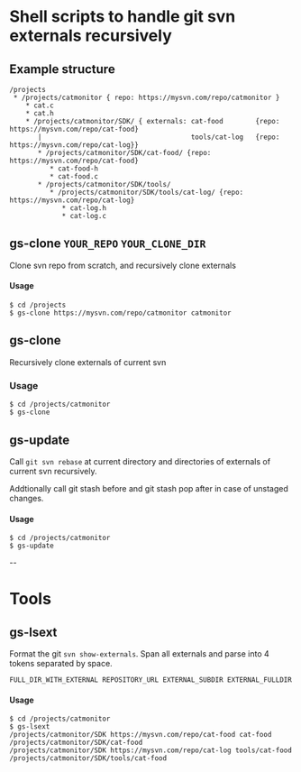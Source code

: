 # Shell scripts to handle git svn externals recursively


## Example structure

```
/projects
 * /projects/catmonitor { repo: https://mysvn.com/repo/catmonitor }
    * cat.c
    * cat.h
    * /projects/catmonitor/SDK/ { externals: cat-food        {repo: https://mysvn.com/repo/cat-food}
       |                                     tools/cat-log   {repo: https://mysvn.com/repo/cat-log}}
       * /projects/catmonitor/SDK/cat-food/ {repo: https://mysvn.com/repo/cat-food}
          * cat-food-h
          * cat-food.c
       * /projects/catmonitor/SDK/tools/
          * /projects/catmonitor/SDK/tools/cat-log/ {repo: https://mysvn.com/repo/cat-log}
             * cat-log.h
             * cat-log.c
```

## gs-clone `YOUR_REPO` `YOUR_CLONE_DIR`

Clone svn repo from scratch, and recursively clone externals

#### Usage
```
$ cd /projects
$ gs-clone https://mysvn.com/repo/catmonitor catmonitor
```


## gs-clone

Recursively clone externals of current svn


### Usage
```
$ cd /projects/catmonitor
$ gs-clone
```

## gs-update

Call `git svn rebase` at current directory and  directories of externals of current svn recursively.

Addtionally call git stash before and git stash pop after in case of unstaged changes.


#### Usage
```
$ cd /projects/catmonitor
$ gs-update
```

--

# Tools

## gs-lsext

Format the git `svn show-externals`. Span all externals and parse into 4 tokens separated by space.

    FULL_DIR_WITH_EXTERNAL REPOSITORY_URL EXTERNAL_SUBDIR EXTERNAL_FULLDIR


#### Usage
```
$ cd /projects/catmonitor
$ gs-lsext
/projects/catmonitor/SDK https://mysvn.com/repo/cat-food cat-food /projects/catmonitor/SDK/cat-food
/projects/catmonitor/SDK https://mysvn.com/repo/cat-log tools/cat-food /projects/catmonitor/SDK/tools/cat-food
```
